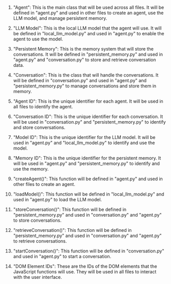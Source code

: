 1. "Agent": This is the main class that will be used across all files. It will be defined in "agent.py" and used in other files to create an agent, use the LLM model, and manage persistent memory.

2. "LLM Model": This is the local LLM model that the agent will use. It will be defined in "local_llm_model.py" and used in "agent.py" to enable the agent to use the model.

3. "Persistent Memory": This is the memory system that will store the conversations. It will be defined in "persistent_memory.py" and used in "agent.py" and "conversation.py" to store and retrieve conversation data.

4. "Conversation": This is the class that will handle the conversations. It will be defined in "conversation.py" and used in "agent.py" and "persistent_memory.py" to manage conversations and store them in memory.

5. "Agent ID": This is the unique identifier for each agent. It will be used in all files to identify the agent.

6. "Conversation ID": This is the unique identifier for each conversation. It will be used in "conversation.py" and "persistent_memory.py" to identify and store conversations.

7. "Model ID": This is the unique identifier for the LLM model. It will be used in "agent.py" and "local_llm_model.py" to identify and use the model.

8. "Memory ID": This is the unique identifier for the persistent memory. It will be used in "agent.py" and "persistent_memory.py" to identify and use the memory.

9. "createAgent()": This function will be defined in "agent.py" and used in other files to create an agent.

10. "loadModel()": This function will be defined in "local_llm_model.py" and used in "agent.py" to load the LLM model.

11. "storeConversation()": This function will be defined in "persistent_memory.py" and used in "conversation.py" and "agent.py" to store conversations.

12. "retrieveConversation()": This function will be defined in "persistent_memory.py" and used in "conversation.py" and "agent.py" to retrieve conversations.

13. "startConversation()": This function will be defined in "conversation.py" and used in "agent.py" to start a conversation.

14. "DOM Element IDs": These are the IDs of the DOM elements that the JavaScript functions will use. They will be used in all files to interact with the user interface.